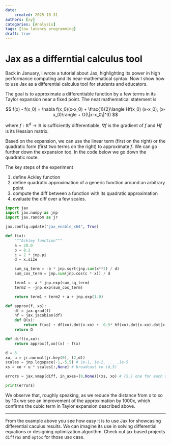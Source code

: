 ```yaml
---
date: 
    created: 2025-10-31
authors: [xy]
categories: [Analysis]
tags: [low latency programming]
draft: true
---
```


# Jax as a differntial calculus tool

Back in January, I wrote a tutorial about Jax, highlighting its power in high performance computing and its near-mathematical syntax.
Now I show how to use Jax as a differential calculus tool for students and educators. 

The goal is to approximate a differentiable function by a few terms in its Taylor expansion near a fixed point. The neat mathematical statement is 

$$
f(x) - f(x_0) = \nabla f(x_0)(x-x_0) +  \frac{1}{2}\langle Hf(x_0) (x-x_0), (x-x_0)\rangle + O(\|x-x_0\|^3)
$$

where $f:\mathbb{R}^d \to \mathbb{R}$ is sufficiently differentiable,  $\nabla f$ is the gradient of $f$ and $Hf$ is its Hessian matrix. 

Based on the expansion, we can use the linear term (first on the right) or the quadratic form (first two terms on the right) to approximate $f$. 
We can go further down the expansion too. In the code below we go down the quadratic route.  

The key steps of the experiment

1. define Ackley function
2. define quadratic approximation of a generic function around an arbitrary point
3. compute the diff between a function with its quadratic approximation
4. evaluate the diff over a few scales.  

```py
import jax
import jax.numpy as jnp
import jax.random as jr

jax.config.update("jax_enable_x64", True)

def f(x):
    """Ackley function"""
    a = 20.0
    b = 0.2
    c = 2 * jnp.pi
    d = x.size

    sum_sq_term = -b * jnp.sqrt(jnp.sum(x**2) / d)
    sum_cos_term = jnp.sum(jnp.cos(c * x)) / d

    term1 = -a * jnp.exp(sum_sq_term)
    term2 = -jnp.exp(sum_cos_term)

    return term1 + term2 + a + jnp.exp(1.0)

def approx(f, xo):
    df = jax.grad(f)
    hf = jax.jacobian(df)
    def Q(x):
        return f(xo) + df(xo).dot(x-xo) +  0.5* hf(xo).dot(x-xo).dot(x-xo) 
    return Q

def diff(x,xo):
    return approx(f,xo)(x) - f(x)

d = 3
xo, u = jr.normal(jr.key(0), (2,d))
scales = jnp.logspace(-1,-5,5) # 1e-1, 1e-2, ... ,1e-5
xs = xo + u * scales[:,None] # broadcast to (d,5)

errors = jax.vmap(diff, in_axes=(0,None))(xs, xo) # (5,) one for each scale

print(errors)
```

We observe that, roughly speaking, as we reduce the distance from x to xo by 10x we see an improvement of the approximation by 1000x, which 
confirms the cubic term in Taylor expansion described above. 

---

From the example above you see how easy it is to use Jax for showcasing differential caculus results. We can imagine its use in solving differential equations or
designing optimization algorithm. Check out jax based projects `diffrax` and `optox` for those use case.



